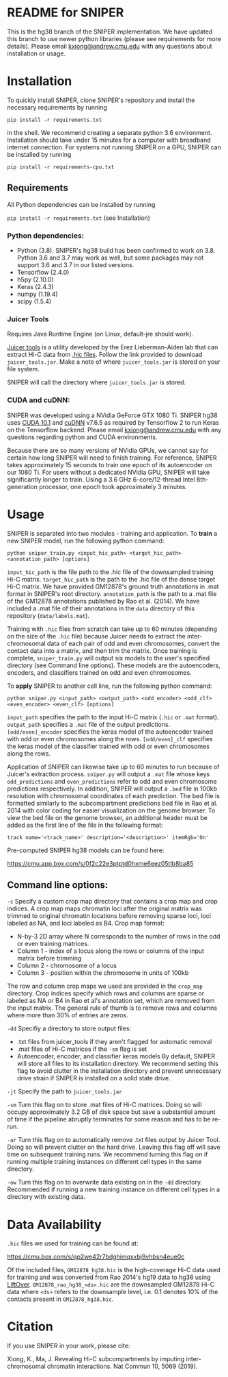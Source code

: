 # README for SNIPER
This is the hg38 branch of the SNIPER implementation. We have updated this branch to use newer python libraries (please see requirements for more details). Please email kxiong@andrew.cmu.edu with any questions about installation or usage.

# Installation

To quickly install SNIPER, clone SNIPER's repository and install the necessary requirements by running

`pip install -r requirements.txt`

in the shell. We recommend creating a separate python 3.6 environment. Installation should take under 15 minutes for a computer with broadband internet connection. For systems not running SNIPER on a GPU, SNIPER can be installed by running

`pip install -r requirements-cpu.txt`

## Requirements

All Python dependencies can be installed by running

`pip install -r requirements.txt` (see Installation)

### Python dependencies:

* Python (3.8). SNIPER's hg38 build has been confirmed to work on 3.8. Python 3.6 and 3.7 may work as well, but some packages may not support 3.6 and 3.7 in our listed versions.
* Tensorflow (2.4.0)
* h5py (2.10.0)
* Keras (2.4.3)
* numpy (1.19.4)
* scipy (1.5.4)

### Juicer Tools

Requires Java Runtime Engine (on Linux, default-jre should work).

[Juicer tools](https://github.com/aidenlab/juicer/wiki/Juicer-Tools-Quick-Start) is a utility developed by the Erez Lieberman-Aiden lab that can extract Hi-C data from [.hic files](https://github.com/aidenlab/juicer/wiki/Pre). Follow the link provided to download `juicer_tools.jar`. Make a note of where `juicer_tools.jar` is stored on your file system.

SNIPER will call the directory where `juicer_tools.jar` is stored.

### CUDA and cuDNN:

SNIPER was developed using a NVidia GeForce GTX 1080 Ti. SNIPER hg38 uses [CUDA 10.1](https://developer.nvidia.com/cuda-90-download-archive) and [cuDNN](https://developer.nvidia.com/cudnn) v7.6.5 as required by Tensorflow 2 to run Keras on the Tensorflow backend. Please email kxiong@andrew.cmu.edu with any questions regarding python and CUDA environments.

Because there are so many versions of NVidia GPUs, we cannot say for certain how long SNIPER will need to finish training. For reference, SNIPER takes approximately 15 seconds to train one epoch of its autoencoder on our 1080 Ti. For users without a dedicated NVidia GPU, SNIPER will take significantly longer to train. Using a 3.6 GHz 6-core/12-thread Intel 8th-generation processor, one epoch took approximately 3 minutes.

# Usage

SNIPER is separated into two modules - training and application. To **train** a new SNIPER model, run the following python command:

`python sniper_train.py <input_hic_path> <target_hic_path> <annotation_path> [options]`

`input_hic_path` is the file path to the .hic file of the downsampled training Hi-C matrix. `target_hic_path` is the path to the .hic file of the dense target Hi-C matrix. We have provided GM12878's ground truth annotations in .mat format in SNIPER's root directory. `annotation_path` is the path to a .mat file of the GM12878 annotations published by Rao et al. (2014). We have included a .mat file of their annotations in the `data` directory of this repository (`data/labels.mat`).

Training with `.hic` files from scratch can take up to 60 minutes (depending on the size of the `.hic` file) because Juicer needs to extract the inter-chromosomal data of each pair of odd and even chromosomes, convert the contact data into a matrix, and then trim the matrix. Once training is complete, `sniper_train.py` will output six models to the user's specified directory (see Command line options). These models are the autoencoders, encoders, and classifiers trained on odd and even chromosomes.

To **apply** SNIPER to another cell line, run the following python command:

`python sniper.py <input_path> <output_path> <odd_encoder> <odd_clf> <even_encoder> <even_clf> [options]`

`input_path` specifies the path to the input Hi-C matrix (`.hic` or `.mat` format). `output_path` specifies a `.mat` file of the output predictions. `[odd/even]_encoder` specifies the keras model of the autoencoder trained with odd or even chromosomes along the rows. `[odd/even]_clf` specifies the keras model of the classifier trained with odd or even chromosomes along the rows.

Application of SNIPER can likewise take up to 60 minutes to run because of Juicer's extraction process. `sniper.py` will output a `.mat` file whose keys `odd_predictions` and `even_predictions` refer to odd and even chromosome predictions respectively. In addition, SNIPER will output a `.bed` file in 100kb resolution with chromosomal coordinates of each prediction. The bed file is formatted similarly to the subcompartment predictions bed file in Rao et al. 2014 with color coding for easier visualization on the genome browser. To view the bed file on the genome browser, an additional header must be added as the first line of the file in the following format:

`track name='<track_name>' description='<description>' itemRgb='On'`

Pre-computed SNIPER hg38 models can be found here:

https://cmu.app.box.com/s/0f2c22e3ptptd0hxme6eez05tlb8ba85

## Command line options:

`-c` Specify a custom crop map directory that contains a crop map and crop indices. A crop map maps chromatin loci after the original matrix was trimmed to original chromatin locations before removing sparse loci, loci labeled as NA, and loci labeled as B4. Crop map format:

* N-by-3 2D array where N corresponds to the number of rows in the odd or even training matrices.
* Column 1 - index of a locus along the rows or columns of the input matrix before trimming
* Column 2 - chromosome of a locus
* Column 3 - position within the chromosome in units of 100kb

The row and column crop maps we used are provided in the `crop_map` directory.
Crop indices specify which rows and columns are sparse or labeled as NA or B4 in Rao et al's annotation set, which are removed from the input matrix. The general rule of thumb is to remove rows and columns where more than 30% of entries are zeros.

`-dd` Specifiy a directory to store output files:
* .txt files from juicer_tools if they aren't flagged for automatic removal
* .mat files of Hi-C matrices if the `-sm` flag is set
* Autoencoder, encoder, and classifier keras models
By default, SNIPER will store all files to its installation directory. We recommend setting this flag to avoid clutter in the installation directory and prevent unnecessary drive strain if SNIPER is installed on a solid state drive.

`-jt` Specify the path to `juicer_tools.jar`

`-sm` Turn this flag on to store .mat files of Hi-C matrices. Doing so will occupy approximately 3.2 GB of disk space but save a substantial amount of time if the pipeline abruptly terminates for some reason and has to be re-run.

`-ar` Turn this flag on to automatically remove .txt files output by Juicer Tool. Doing so will prevent clutter on the hard drive. Leaving this flag off will save time on subsequent training runs. We recommend turning this flag on if running multiple training instances on different cell types in the same directory.

`-ow` Turn this flag on to overwrite data existing on in the `-dd` directory. Recommended if running a new training instance on different cell types in a directory with existing data.

# Data Availability

`.hic` files we used for training can be found at:

https://cmu.box.com/s/qp2we42r7bdghimqxxbj9vhbsn4eue0c

Of the included files, `GM12878_hg38.hic` is the high-coverage Hi-C data used for training and was converted from Rao 2014's hg19 data to hg38 using [LiftOver](http://hgdownload.soe.ucsc.edu/admin/exe/linux.x86_64/liftOver). `GM12878_rao_hg38_<ds>.hic` are the downsampled GM12878 Hi-C data where `<ds>` refers to the downsample level, i.e. 0.1 denotes 10% of the contacts present in `GM12878_hg38.hic`.

# Citation

If you use SNIPER in your work, please cite:

Xiong, K., Ma, J. Revealing Hi-C subcompartments by imputing inter-chromosomal chromatin interactions. Nat Commun 10, 5069 (2019).
